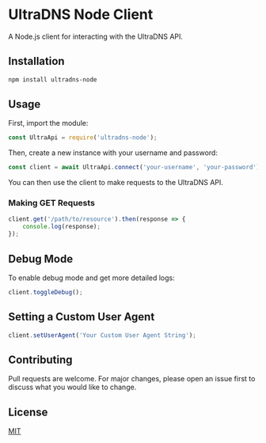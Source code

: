 # UltraDNS Node Client

A Node.js client for interacting with the UltraDNS API.

## Installation

```bash
npm install ultradns-node
```

## Usage

First, import the module:

```javascript
const UltraApi = require('ultradns-node');
```

Then, create a new instance with your username and password:

```javascript
const client = await UltraApi.connect('your-username', 'your-password');
```

You can then use the client to make requests to the UltraDNS API.

### Making GET Requests

```javascript
client.get('/path/to/resource').then(response => {
    console.log(response);
});
```

## Debug Mode

To enable debug mode and get more detailed logs:

```javascript
client.toggleDebug();
```

## Setting a Custom User Agent

```javascript
client.setUserAgent('Your Custom User Agent String');
```

## Contributing

Pull requests are welcome. For major changes, please open an issue first to discuss what you would like to change.

## License

[MIT](https://choosealicense.com/licenses/mit/)
